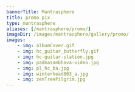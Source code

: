 ```yaml
---
bannerTitle: Mantrasphere
title: promo pix
type: mantrasphere
aliases: [/mantrasphere/promo/]
imageDir: /images/mantrasphere/gallery/promo/
images:
    - img: albumCover.gif
    - img: hc_guitar_butterfly.gif
    - img: hc-guitar-station.jpg
    - img: padmasambhava-video.jpg
    - img: pl_hc_ba.jpg
    - img: winterhead003_a.jpg
    - img: zenTreePilgrim.jpg
---
```


